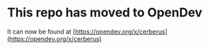 # This repo has moved to OpenDev

It can now be found at [https://opendev.org/x/cerberus](https://opendev.org/x/cerberus)

